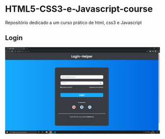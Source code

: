 # HTML5-CSS3-e-Javascript-course
Repositório dedicado a um curso prático de html, css3 e Javascript

## Login

<img src= "images/Login.png" width= "800">
